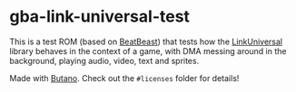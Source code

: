 # gba-link-universal-test

This is a test ROM (based on [BeatBeast](https://github.com/afska/beat-beast)) that tests how the [LinkUniversal](https://github.com/afska/gba-link-connection?tab=readme-ov-file#-LinkUniversal) library behaves in the context of a game, with DMA messing around in the background, playing audio, video, text and sprites.

Made with [Butano](https://github.com/GValiente/butano). Check out the `#licenses` folder for details!

